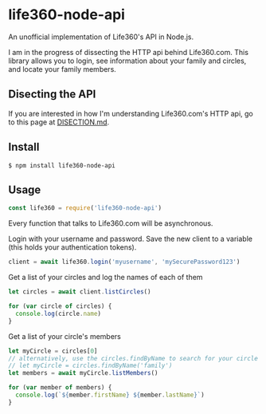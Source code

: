 # life360-node-api

An unofficial implementation of Life360's API in Node.js.

I am in the progress of dissecting the HTTP api behind Life360.com. This library allows you to login, see information about your family and circles, and locate your family members.

## Disecting the API

If you are interested in how I'm understanding Life360.com's HTTP api, go to this page at [DISECTION.md](DISECTION.md).

## Install

```console
$ npm install life360-node-api
```

## Usage

```js
const life360 = require('life360-node-api')
```

Every function that talks to Life360.com will be asynchronous.

Login with your username and password. Save the new client to a variable (this holds your authentication tokens).

```js
client = await life360.login('myusername', 'mySecurePassword123')
```

Get a list of your circles and log the names of each of them

```js
let circles = await client.listCircles()

for (var circle of circles) {
  console.log(circle.name)
}
```

Get a list of your circle's members

```js
let myCircle = circles[0]
// alternatively, use the circles.findByName to search for your circle by name.
// let myCircle = circles.findByName('family')
let members = await myCircle.listMembers()

for (var member of members) {
  console.log(`${member.firstName} ${member.lastName}`)
}
```
